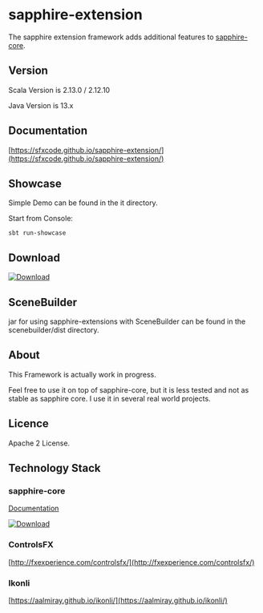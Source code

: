 sapphire-extension
================

The sapphire extension framework adds additional features to [sapphire-core](https://sfxcode.github.io/sapphire-core/).

## Version

Scala Version is 2.13.0 / 2.12.10

Java Version is 13.x

## Documentation

[https://sfxcode.github.io/sapphire-extension/](https://sfxcode.github.io/sapphire-extension/)

## Showcase

Simple Demo can be found in the it directory.

Start from Console:

```
sbt run-showcase
```

## Download

[ ![Download](https://api.bintray.com/packages/sfxcode/maven/sapphire-extension/images/download.svg) ](https://bintray.com/sfxcode/maven/sapphire-extension/_latestVersion)

## SceneBuilder

jar for using sapphire-extensions with SceneBuilder can be found in the scenebuilder/dist directory.

## About

This Framework is actually work in progress.

Feel free to use it on top of sapphire-core, but it is less tested and
not as stable as sapphire core. I use it in several real world projects.

## Licence

Apache 2 License.

## Technology Stack

### sapphire-core

[Documentation](https://sfxcode.github.io/sapphire-core)

[ ![Download](https://api.bintray.com/packages/sfxcode/maven/sapphire-core/images/download.svg) ](https://bintray.com/sfxcode/maven/sapphire-core/_latestVersion)


### ControlsFX

[http://fxexperience.com/controlsfx/](http://fxexperience.com/controlsfx/)

### Ikonli

[https://aalmiray.github.io/ikonli/](https://aalmiray.github.io/ikonli/)
